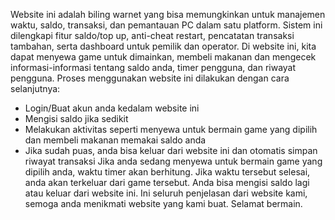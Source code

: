 Website ini adalah biling warnet yang bisa memungkinkan untuk manajemen waktu, saldo, transaksi, dan pemantauan PC dalam satu platform. Sistem ini dilengkapi fitur saldo/top up, anti-cheat restart, pencatatan transaksi tambahan, serta dashboard untuk pemilik dan operator. Di website ini, kita dapat menyewa game untuk dimainkan, membeli makanan dan mengecek informasi-informasi tentang saldo anda, timer pengguna, dan riwayat pengguna. Proses menggunakan website ini dilakukan dengan cara selanjutnya:
-	Login/Buat akun anda kedalam website ini
-	Mengisi saldo jika sedikit
-	Melakukan aktivitas seperti menyewa untuk bermain game yang dipilih dan membeli makanan memakai saldo anda
-	Jika sudah puas, anda bisa keluar dari website ini dan otomatis simpan riwayat transaksi
Jika anda sedang menyewa untuk bermain game yang dipilih anda, waktu timer akan berhitung. Jika waktu tersebut selesai, anda akan terkeluar dari game tersebut. Anda bisa mengisi saldo lagi atau keluar dari website ini. Ini seluruh penjelasan dari website kami, semoga anda menikmati website yang kami buat. Selamat bermain.
